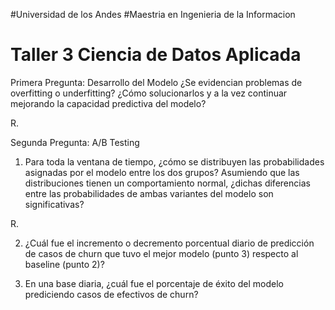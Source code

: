 #Universidad de los Andes
#Maestria en Ingenieria de la Informacion
# Taller 3 Ciencia de Datos Aplicada


Primera Pregunta: Desarrollo del Modelo
¿Se evidencian problemas de overfitting o underfitting? ¿Cómo solucionarlos y a la vez continuar mejorando la capacidad predictiva del modelo?

R.

Segunda Pregunta: A/B Testing

1) Para toda la ventana de tiempo, ¿cómo se distribuyen las probabilidades asignadas por el modelo entre los dos grupos? Asumiendo que las distribuciones tienen un comportamiento normal, ¿dichas diferencias entre las probabilidades de ambas variantes del modelo son significativas?


R.

2) ¿Cuál fue el incremento o decremento porcentual diario de predicción de casos de churn que tuvo el mejor modelo (punto 3) respecto al baseline (punto 2)?

3) En una base diaria, ¿cuál fue el porcentaje de éxito del modelo prediciendo casos de efectivos de churn?

